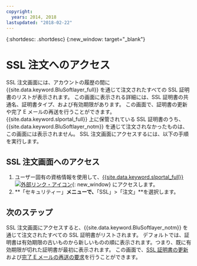 ```yaml
---
copyright:
  years: 2014, 2018
lastupdated: "2018-02-22"
---
```


{:shortdesc: .shortdesc}
{:new_window: target="_blank"}

# SSL 注文へのアクセス

SSL 注文画面には、アカウントの履歴の間に {{site.data.keyword.BluSoftlayer_full}} を通じて注文されたすべての SSL 証明書のリストが表示されます。 この画面に表示される詳細には、SSL 証明書の共通名、証明書タイプ、および有効期限があります。 この画面で、証明書の更新や完了 E メールの再送を行うことができます。 {{site.data.keyword.slportal_full}} 上に保管されている SSL 証明書のうち、{{site.data.keyword.BluSoftlayer_notm}} を通じて注文されなかったものは、この画面には表示されません。 SSL 注文画面にアクセスするには、以下の手順を実行します。

## SSL 注文画面へのアクセス

1. ユーザー固有の資格情報を使用して、[{{site.data.keyword.slportal_full}} ![外部リンク・アイコン](../../icons/launch-glyph.svg "外部リンク・アイコン")](https://control.softlayer.com/){: new_window} にアクセスします。
2. **「セキュリティー」**メニューで、**「SSL」>「注文」**を選択します。

## 次のステップ

SSL 注文画面にアクセスすると、{{site.data.keyword.BluSoftlayer_notm}} を通じて注文されたすべての SSL 証明書がリストされます。 デフォルトでは、証明書は有効期限の古いものから新しいものの順に表示されます。つまり、既に有効期限が切れた証明書が最初に表示されます。 この画面で、[SSL 証明書の更新](renew-ssl-certificate.html)および[完了 E メールの再送の要求](request-ssl-certificate-fulfillment-email.html)を行うことができます。
